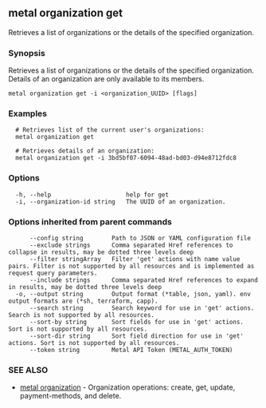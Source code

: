 ## metal organization get

Retrieves a list of organizations or the details of the specified organization.

### Synopsis

Retrieves a list of organizations or the details of the specified organization. Details of an organization are only available to its members.

```
metal organization get -i <organization_UUID> [flags]
```

### Examples

```
  # Retrieves list of the current user's organizations:
  metal organization get

  # Retrieves details of an organization:
  metal organization get -i 3bd5bf07-6094-48ad-bd03-d94e8712fdc8
```

### Options

```
  -h, --help                     help for get
  -i, --organization-id string   The UUID of an organization.
```

### Options inherited from parent commands

```
      --config string        Path to JSON or YAML configuration file
      --exclude strings      Comma separated Href references to collapse in results, may be dotted three levels deep
      --filter stringArray   Filter 'get' actions with name value pairs. Filter is not supported by all resources and is implemented as request query parameters.
      --include strings      Comma separated Href references to expand in results, may be dotted three levels deep
  -o, --output string        Output format (*table, json, yaml). env output formats are (*sh, terraform, capp).
      --search string        Search keyword for use in 'get' actions. Search is not supported by all resources.
      --sort-by string       Sort fields for use in 'get' actions. Sort is not supported by all resources.
      --sort-dir string      Sort field direction for use in 'get' actions. Sort is not supported by all resources.
      --token string         Metal API Token (METAL_AUTH_TOKEN)
```

### SEE ALSO

* [metal organization](metal_organization.md)	 - Organization operations: create, get, update, payment-methods, and delete.

